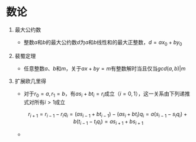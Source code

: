 # 数论

1. 最大公约数

   - 整数$a$和$b$的最大公约数$d$为$a$和$b$线性和的最大正整数，$d = ax_0 + by_0$

2. 裴蜀定理

   - 任意整数$a$、$b$和$m$，关于$ax + by = m$有整数解时当且仅当$gcd(a, b) | m$

3. 扩展欧几里得

   - 对于$r_{0} = a, r_{1} = b$，有$as_{i} + bt_{i} = r_{i}$成立（$i = 0,1$），这一关系由下列递推式对所有$i > 1$成立

     $$r_{i + 1} = r_{i - 1} - r_{i}q_{i} = (as_{i - 1} + bt_{i - 1}) - (as_{i} + bt_{i})q_{i} = a(s_{i - 1} - s_{i}q_{i}) + b(t_{i - 1} - t_{i}q_{i}) = as_{i + 1} + bs_{i + 1}$$

   - 

